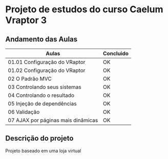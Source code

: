 # Projeto de estudos do curso Caelum Vraptor 3

## Andamento das Aulas
|  Aulas                               | Concluido |
|--------------------------------------|-----------|
|  01.01 Configuração do VRaptor       |    OK     |
|  01.02 Configuração do VRaptor       |    OK     |
|  02 O Padrão MVC                     |    OK     |
|  03 Controlando seus sistemas        |    OK     |
|  04 Controlando o resultado		   |    OK     |
|  05 Injeção de dependências          |    OK     |
|  06 Validação                        |    OK     |
|  07 AJAX por páginas mais dinâmicas  |    OK     |

## Descrição do projeto
Projeto baseado em uma loja virtual